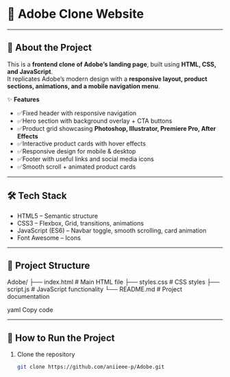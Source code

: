 # 🎨 Adobe Clone Website

---

## 📌 About the Project
This is a **frontend clone of Adobe’s landing page**, built using **HTML, CSS, and JavaScript**.  
It replicates Adobe’s modern design with a **responsive layout, product sections, animations, and a mobile navigation menu**.

✨ **Features**
- ✅Fixed header with responsive navigation  
- ✅Hero section with background overlay + CTA buttons  
- ✅Product grid showcasing **Photoshop, Illustrator, Premiere Pro, After Effects**  
- ✅Interactive product cards with hover effects  
- ✅Responsive design for mobile & desktop  
- ✅Footer with useful links and social media icons  
- ✅Smooth scroll + animated product cards  

---

## 🛠 Tech Stack
- HTML5 – Semantic structure  
- CSS3 – Flexbox, Grid, transitions, animations  
- JavaScript (ES6) – Navbar toggle, smooth scrolling, card animation  
- Font Awesome – Icons  

---

## 📂 Project Structure
Adobe/
├── index.html # Main HTML file
├── styles.css # CSS styles
├── script.js # JavaScript functionality
└── README.md # Project documentation

yaml
Copy code

---

## 🚀 How to Run the Project
1. Clone the repository  
   ```bash
   git clone https://github.com/aniieee-p/Adobe.git
